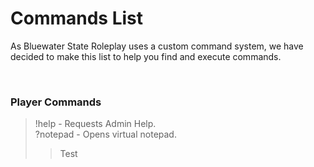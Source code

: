 # Commands List
As Bluewater State Roleplay uses a custom command system, we have decided to make this list to help you find and execute commands. 

<br>

### Player Commands
> !help - Requests Admin Help.<br>
> ?notepad - Opens virtual notepad.
<br><blockquote><p>Test</p></blockquote>
